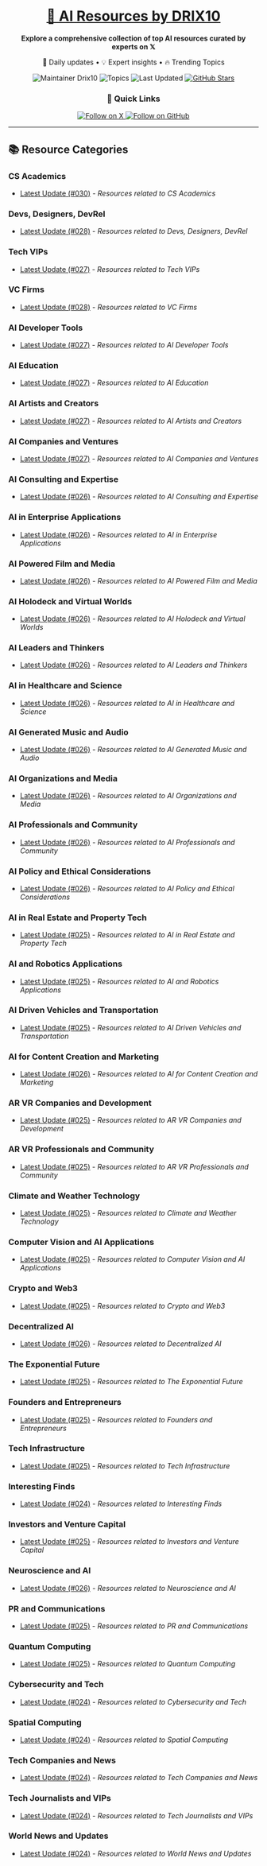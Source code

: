
<div align="center">
  <h1><a href="https://x.com/DRIX_10_" target="_blank">🚀 AI Resources by DRIX10</a></h1>
  <p><strong>Explore a comprehensive collection of top AI resources curated by experts on 𝕏</strong></p>
  <p>🌟 Daily updates • 💡 Expert insights • 🔥 Trending Topics</p>

  <img src="https://img.shields.io/badge/Maintainer-Drix10-blue?style=for-the-badge" alt="Maintainer Drix10" />
  <img src="https://img.shields.io/badge/Topics-Everything%2C%20AI-red?style=for-the-badge" alt="Topics" />
  <img src="https://img.shields.io/github/last-commit/Drix10/ai-resources?style=for-the-badge&color=5D6D7E" alt="Last Updated" />
  <a href="https://github.com/Drix10/ai-resources"><img src="https://img.shields.io/github/stars/Drix10/ai-resources?style=for-the-badge&color=yellow" alt="GitHub Stars" /></a>

  <br>

  <h3>🌟 Quick Links</h3>
    <a href="https://x.com/DRIX_10_">
      <img src="https://img.shields.io/badge/Follow_on_𝕏-black?style=for-the-badge&logo=x&logoColor=white" alt="Follow on X" />
    </a>
    <a href="https://github.com/Drix10">
      <img src="https://img.shields.io/badge/Follow_on_GitHub-black?style=for-the-badge&logo=github&logoColor=white" alt="Follow on GitHub" />
    </a>
</div>

---

## 📚 Resource Categories

### CS Academics

*   [Latest Update (#030)](https://github.com/Drix10/ai-resources/blob/main/CS%20Academics/resources-030.md) - *Resources related to CS Academics*

### Devs, Designers, DevRel

*   [Latest Update (#028)](https://github.com/Drix10/ai-resources/blob/main/Devs%2C%20Designers%2C%20DevRel/resources-028.md) - *Resources related to Devs, Designers, DevRel*

### Tech VIPs

*   [Latest Update (#027)](https://github.com/Drix10/ai-resources/blob/main/Tech%20VIPs/resources-027.md) - *Resources related to Tech VIPs*

### VC Firms

*   [Latest Update (#028)](https://github.com/Drix10/ai-resources/blob/main/VC%20Firms/resources-028.md) - *Resources related to VC Firms*

### AI Developer Tools

*   [Latest Update (#027)](https://github.com/Drix10/ai-resources/blob/main/AI%20Developer%20Tools/resources-027.md) - *Resources related to AI Developer Tools*

### AI Education

*   [Latest Update (#027)](https://github.com/Drix10/ai-resources/blob/main/AI%20Education/resources-027.md) - *Resources related to AI Education*

### AI Artists and Creators

*   [Latest Update (#027)](https://github.com/Drix10/ai-resources/blob/main/AI%20Artists%20and%20Creators/resources-027.md) - *Resources related to AI Artists and Creators*

### AI Companies and Ventures

*   [Latest Update (#027)](https://github.com/Drix10/ai-resources/blob/main/AI%20Companies%20and%20Ventures/resources-027.md) - *Resources related to AI Companies and Ventures*

### AI Consulting and Expertise

*   [Latest Update (#026)](https://github.com/Drix10/ai-resources/blob/main/AI%20Consulting%20and%20Expertise/resources-026.md) - *Resources related to AI Consulting and Expertise*

### AI in Enterprise Applications

*   [Latest Update (#026)](https://github.com/Drix10/ai-resources/blob/main/AI%20in%20Enterprise%20Applications/resources-026.md) - *Resources related to AI in Enterprise Applications*

### AI Powered Film and Media

*   [Latest Update (#026)](https://github.com/Drix10/ai-resources/blob/main/AI%20Powered%20Film%20and%20Media/resources-026.md) - *Resources related to AI Powered Film and Media*

### AI Holodeck and Virtual Worlds

*   [Latest Update (#026)](https://github.com/Drix10/ai-resources/blob/main/AI%20Holodeck%20and%20Virtual%20Worlds/resources-026.md) - *Resources related to AI Holodeck and Virtual Worlds*

### AI Leaders and Thinkers

*   [Latest Update (#026)](https://github.com/Drix10/ai-resources/blob/main/AI%20Leaders%20and%20Thinkers/resources-026.md) - *Resources related to AI Leaders and Thinkers*

### AI in Healthcare and Science

*   [Latest Update (#026)](https://github.com/Drix10/ai-resources/blob/main/AI%20in%20Healthcare%20and%20Science/resources-026.md) - *Resources related to AI in Healthcare and Science*

### AI Generated Music and Audio

*   [Latest Update (#026)](https://github.com/Drix10/ai-resources/blob/main/AI%20Generated%20Music%20and%20Audio/resources-026.md) - *Resources related to AI Generated Music and Audio*

### AI Organizations and Media

*   [Latest Update (#026)](https://github.com/Drix10/ai-resources/blob/main/AI%20Organizations%20and%20Media/resources-026.md) - *Resources related to AI Organizations and Media*

### AI Professionals and Community

*   [Latest Update (#026)](https://github.com/Drix10/ai-resources/blob/main/AI%20Professionals%20and%20Community/resources-026.md) - *Resources related to AI Professionals and Community*

### AI Policy and Ethical Considerations

*   [Latest Update (#026)](https://github.com/Drix10/ai-resources/blob/main/AI%20Policy%20and%20Ethical%20Considerations/resources-026.md) - *Resources related to AI Policy and Ethical Considerations*

### AI in Real Estate and Property Tech

*   [Latest Update (#025)](https://github.com/Drix10/ai-resources/blob/main/AI%20in%20Real%20Estate%20and%20Property%20Tech/resources-025.md) - *Resources related to AI in Real Estate and Property Tech*

### AI and Robotics Applications

*   [Latest Update (#025)](https://github.com/Drix10/ai-resources/blob/main/AI%20and%20Robotics%20Applications/resources-025.md) - *Resources related to AI and Robotics Applications*

### AI Driven Vehicles and Transportation

*   [Latest Update (#025)](https://github.com/Drix10/ai-resources/blob/main/AI%20Driven%20Vehicles%20and%20Transportation/resources-025.md) - *Resources related to AI Driven Vehicles and Transportation*

### AI for Content Creation and Marketing

*   [Latest Update (#026)](https://github.com/Drix10/ai-resources/blob/main/AI%20for%20Content%20Creation%20and%20Marketing/resources-026.md) - *Resources related to AI for Content Creation and Marketing*

### AR VR Companies and Development

*   [Latest Update (#025)](https://github.com/Drix10/ai-resources/blob/main/AR%20VR%20Companies%20and%20Development/resources-025.md) - *Resources related to AR VR Companies and Development*

### AR VR Professionals and Community

*   [Latest Update (#025)](https://github.com/Drix10/ai-resources/blob/main/AR%20VR%20Professionals%20and%20Community/resources-025.md) - *Resources related to AR VR Professionals and Community*

### Climate and Weather Technology

*   [Latest Update (#025)](https://github.com/Drix10/ai-resources/blob/main/Climate%20and%20Weather%20Technology/resources-025.md) - *Resources related to Climate and Weather Technology*

### Computer Vision and AI Applications

*   [Latest Update (#025)](https://github.com/Drix10/ai-resources/blob/main/Computer%20Vision%20and%20AI%20Applications/resources-025.md) - *Resources related to Computer Vision and AI Applications*

### Crypto and Web3

*   [Latest Update (#025)](https://github.com/Drix10/ai-resources/blob/main/Crypto%20and%20Web3/resources-025.md) - *Resources related to Crypto and Web3*

### Decentralized AI

*   [Latest Update (#026)](https://github.com/Drix10/ai-resources/blob/main/Decentralized%20AI/resources-026.md) - *Resources related to Decentralized AI*

### The Exponential Future

*   [Latest Update (#025)](https://github.com/Drix10/ai-resources/blob/main/The%20Exponential%20Future/resources-025.md) - *Resources related to The Exponential Future*

### Founders and Entrepreneurs

*   [Latest Update (#025)](https://github.com/Drix10/ai-resources/blob/main/Founders%20and%20Entrepreneurs/resources-025.md) - *Resources related to Founders and Entrepreneurs*

### Tech Infrastructure

*   [Latest Update (#025)](https://github.com/Drix10/ai-resources/blob/main/Tech%20Infrastructure/resources-025.md) - *Resources related to Tech Infrastructure*

### Interesting Finds

*   [Latest Update (#024)](https://github.com/Drix10/ai-resources/blob/main/Interesting%20Finds/resources-024.md) - *Resources related to Interesting Finds*

### Investors and Venture Capital

*   [Latest Update (#025)](https://github.com/Drix10/ai-resources/blob/main/Investors%20and%20Venture%20Capital/resources-025.md) - *Resources related to Investors and Venture Capital*

### Neuroscience and AI

*   [Latest Update (#026)](https://github.com/Drix10/ai-resources/blob/main/Neuroscience%20and%20AI/resources-026.md) - *Resources related to Neuroscience and AI*

### PR and Communications

*   [Latest Update (#025)](https://github.com/Drix10/ai-resources/blob/main/PR%20and%20Communications/resources-025.md) - *Resources related to PR and Communications*

### Quantum Computing

*   [Latest Update (#025)](https://github.com/Drix10/ai-resources/blob/main/Quantum%20Computing/resources-025.md) - *Resources related to Quantum Computing*

### Cybersecurity and Tech

*   [Latest Update (#024)](https://github.com/Drix10/ai-resources/blob/main/Cybersecurity%20and%20Tech/resources-024.md) - *Resources related to Cybersecurity and Tech*

### Spatial Computing

*   [Latest Update (#024)](https://github.com/Drix10/ai-resources/blob/main/Spatial%20Computing/resources-024.md) - *Resources related to Spatial Computing*

### Tech Companies and News

*   [Latest Update (#024)](https://github.com/Drix10/ai-resources/blob/main/Tech%20Companies%20and%20News/resources-024.md) - *Resources related to Tech Companies and News*

### Tech Journalists and VIPs

*   [Latest Update (#024)](https://github.com/Drix10/ai-resources/blob/main/Tech%20Journalists%20and%20VIPs/resources-024.md) - *Resources related to Tech Journalists and VIPs*

### World News and Updates

*   [Latest Update (#024)](https://github.com/Drix10/ai-resources/blob/main/World%20News%20and%20Updates/resources-024.md) - *Resources related to World News and Updates*

